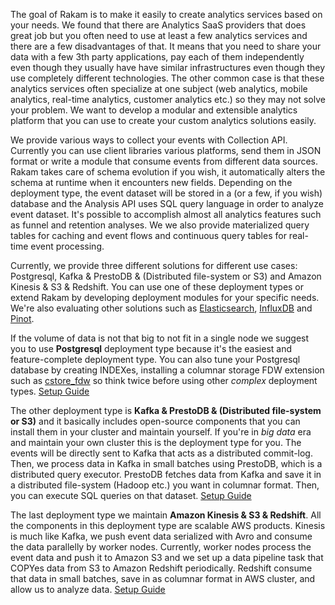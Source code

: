 The goal of Rakam is to make it easily to create analytics services based on your needs. We found that there are Analytics SaaS providers that does great job but you often need to use at least a few analytics services and there are a few disadvantages of that. It means that you need to share your data with a few 3th party applications, pay each of them independently even though they usually have have similar infrastructures even though they use completely different technologies. The other common case is that these analytics services often specialize at one subject (web analytics, mobile analytics, real-time analytics, customer analytics etc.) so they may not solve your problem. We want to develop a modular and extensible analytics platform that you can use to create your custom analytics solutions easily.

We provide various ways to collect your events with Collection API. Currently you can use client libraries various platforms, send them in JSON format or write a module that consume events from different data sources. Rakam takes care of schema evolution if you wish, it automatically alters the schema at runtime when it encounters new fields. Depending on the deployment type, the event dataset will be stored in a (or a few, if you wish) database and the Analysis API uses SQL query language in order to analyze event dataset. It's possible to accomplish almost all analytics features such as funnel and retention analyses. We we also provide materialized query tables for caching and event flows and continuous query tables for real-time event processing.

Currently, we provide three different solutions for different use cases: Postgresql, Kafka & PrestoDB & (Distributed file-system or S3) and Amazon Kinesis & S3 & Redshift. You can use one of these deployment types or extend Rakam by developing deployment modules for your specific needs. We're also evaluating other solutions such as [Elasticsearch](https://www.elastic.co/), [InfluxDB](https://influxdb.com/) and [Pinot](https://github.com/linkedin/pinot).

If the volume of data is not that big to not fit in a single node we suggest you to use **Postgresql** deployment type because it's the easiest and feature-complete deployment type. You can also tune your Postgresql database by creating INDEXes, installing a columnar storage FDW extension such as [cstore_fdw](https://github.com/citusdata/cstore_fdw) so think twice before using other *complex* deployment types. [Setup Guide]()

The other deployment type is **Kafka & PrestoDB & (Distributed file-system or S3)** and it basically includes open-source components that you can install them in your cluster and maintain yourself. If you're in *big data* era and maintain your own cluster this is the deployment type for you. The events will be directly sent to Kafka that acts as a distributed commit-log. Then, we process data in Kafka in small batches using PrestoDB, which is a distributed query executor. PrestoDB fetches data from Kafka and save it in a distributed file-system (Hadoop etc.) you want in columnar format. Then, you can execute SQL queries on that dataset. [Setup Guide]()

The last deployment type we maintain **Amazon Kinesis & S3 & Redshift**. All the components in this deployment type are scalable AWS products. Kinesis is much like Kafka, we push event data serialized with Avro and consume the data parallelly by worker nodes. Currently, worker nodes process the event data and push it to Amazon S3 and we set up a data pipeline task that COPYes data from S3 to Amazon Redshift periodically. Redshift consume that data in small batches, save in as columnar format in AWS cluster, and allow us to analyze data. [Setup Guide]()

